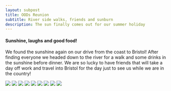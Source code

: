 ```yaml
---
layout: subpost
title: OODs Reunion
subtitle: River side walks, friends and sunburn
description: The sun finally comes out for our summer holiday
---
```


<h4>Sunshine, laughs and good food!</h4>

We found the sunshine again on our drive from the coast to Bristol! After finding everyone we headed down to the river for a walk and some drinks in the sunshine before dinner. We are so lucky to have friends that will take a day off work and travel into Bristol for the day just to see us while we are in the country! 

<img src="https://adventuresofthetravellingtwins.com/Photos/2017-08-21-Bristol/P1040991.JPG" class="image1">
<img src="https://adventuresofthetravellingtwins.com/Photos/2017-08-21-Bristol/P1040980.JPG" class="image1">
<img src="https://adventuresofthetravellingtwins.com/Photos/2017-08-21-Bristol/P1040977.JPG" class="image1">
<img src="https://adventuresofthetravellingtwins.comf/Photos/2017-08-21-Bristol/P1040963.JPG" class="image1">
<img src="https://adventuresofthetravellingtwins.com/Photos/2017-08-21-Bristol/P1050001.JPG" class="image1">
<img src="https://adventuresofthetravellingtwins.com/Photos/2017-08-21-Bristol/P1050008.JPG" class="image1">
<img src="https://adventuresofthetravellingtwins.com/Photos/2017-08-21-Bristol/P1050042.JPG" class="image1">
<img src="https://adventuresofthetravellingtwins.com/Photos/2017-08-21-Bristol/P1050064.JPG" class="image1">
<img src="https://adventuresofthetravellingtwins.com/Photos/2017-08-21-Bristol/P1050065.JPG" class="image1">

<a href="https://adventuresofthetravellingtwins.com/2013/09/02/Bristol/"></a>
